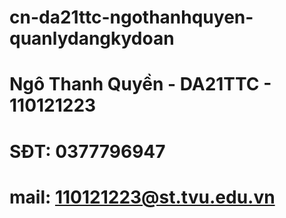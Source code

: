 # cn-da21ttc-ngothanhquyen-quanlydangkydoan
# Ngô Thanh Quyền - DA21TTC - 110121223
# SĐT: 0377796947
# mail: 110121223@st.tvu.edu.vn
